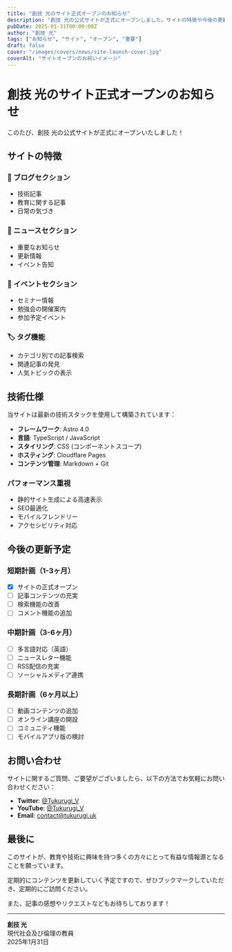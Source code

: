 ```yaml
---
title: "創技 光のサイト正式オープンのお知らせ"
description: "創技 光の公式サイトが正式にオープンしました。サイトの特徴や今後の更新予定についてお知らせします。"
pubDate: 2025-01-31T00:00:00Z
author: "創技 光"
tags: ["お知らせ", "サイト", "オープン", "重要"]
draft: false
cover: "/images/covers/news/site-launch-cover.jpg"
coverAlt: "サイトオープンのお祝いイメージ"
---
```


# 創技 光のサイト正式オープンのお知らせ

このたび、創技 光の公式サイトが正式にオープンいたしました！

## サイトの特徴

### 📝 ブログセクション
- 技術記事
- 教育に関する記事  
- 日常の気づき

### 📢 ニュースセクション
- 重要なお知らせ
- 更新情報
- イベント告知

### 📅 イベントセクション
- セミナー情報
- 勉強会の開催案内
- 参加予定イベント

### 🏷️ タグ機能
- カテゴリ別での記事検索
- 関連記事の発見
- 人気トピックの表示

## 技術仕様

当サイトは最新の技術スタックを使用して構築されています：

- **フレームワーク**: Astro 4.0
- **言語**: TypeScript / JavaScript
- **スタイリング**: CSS (コンポーネントスコープ)
- **ホスティング**: Cloudflare Pages
- **コンテンツ管理**: Markdown + Git

### パフォーマンス重視

- 静的サイト生成による高速表示
- SEO最適化
- モバイルフレンドリー
- アクセシビリティ対応

## 今後の更新予定

### 短期計画（1-3ヶ月）

- [x] サイトの正式オープン
- [ ] 記事コンテンツの充実
- [ ] 検索機能の改善
- [ ] コメント機能の追加

### 中期計画（3-6ヶ月）

- [ ] 多言語対応（英語）
- [ ] ニュースレター機能
- [ ] RSS配信の充実
- [ ] ソーシャルメディア連携

### 長期計画（6ヶ月以上）

- [ ] 動画コンテンツの追加
- [ ] オンライン講座の開設
- [ ] コミュニティ機能
- [ ] モバイルアプリ版の検討

## お問い合わせ

サイトに関するご質問、ご要望がございましたら、以下の方法でお気軽にお問い合わせください：

- **Twitter**: [@Tukurugi_V](https://twitter.com/Tukurugi_V)
- **YouTube**: [@Tukurugi_V](https://youtube.com/@Tukurugi_V)
- **Email**: contact@tukurugi.uk

## 最後に

このサイトが、教育や技術に興味を持つ多くの方々にとって有益な情報源となることを願っています。

定期的にコンテンツを更新していく予定ですので、ぜひブックマークしていただき、定期的にご訪問ください。

また、記事の感想やリクエストなどもお待ちしております！

---

**創技 光**  
現代社会及び倫理の教員  
2025年1月31日